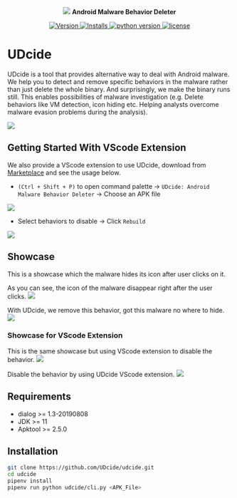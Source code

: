 <p align="center">
    <img src="https://i.imgur.com/H5Vd6KI.png"/>
    <b> Android Malware Behavior Deleter </b>
</p>

<p align="center">
    <a href="https://github.com/UDcide/udcide">
        <img alt="Version" src="https://img.shields.io/badge/version-v21.5.21-blue">
    </a>
    <a href="https://marketplace.visualstudio.com/items?itemName=Aparna.udcide">
        <img alt="Installs" src="https://img.shields.io/visual-studio-marketplace/i/aparna.udcide">
    </a>
        <a href="https://www.python.org/downloads/release/python-385/">
        <img alt="python version" src="https://img.shields.io/badge/python-3.8.5-blue.svg">
    </a>
        <a href="https://github.com/UDcide/udcide/blob/main/LICENSE">
        <img alt="license" src="https://img.shields.io/badge/License-GPLv3-blue.svg">
    </a>
</p>

# UDcide

UDcide is a tool that provides alternative way to deal with Android malware. We help you to detect and remove specific behaviors in the malware rather than just delete the whole binary. And surprisingly, we make the binary runs still. This enables possibilities of malware investigation (e.g. Delete behaviors like VM detection, icon hiding etc. Helping analysts overcome malware evasion problems during the analysis).

![](https://i.imgur.com/TrvdsEr.gif)

## Getting Started With VScode Extension
We also provide a VScode extension to use UDcide, download from [Marketplace](https://marketplace.visualstudio.com/items?itemName=Aparna.udcide) and see the usage below.

- `(Ctrl + Shift + P)` to open command palette -> `UDcide: Android Malware Behavior Deleter` -> Choose an APK file

![](https://i.imgur.com/zUS3qaN.gif)


- Select behaviors to disable -> Click `Rebuild`

![](https://i.imgur.com/UiPSO1u.gif)

## Showcase

This is a showcase which the malware hides its icon after user clicks on it.

As you can see, the icon of the malware disappear right after the user clicks.
![](https://i.imgur.com/jCqxOp2.gif)

With UDcide, we remove this behavior, got this malware no where to hide.
![](https://i.imgur.com/WRc8iKy.gif)

### Showcase for VScode Extension
This is the same showcase but using VScode extension to disable the behavior.
<img src="assets/vscode-showcase1.gif">

Disable the behavior by using UDcide VScode extension.
<img src="assets/vscode-showcase2.gif">

## Requirements
+ dialog >= 1.3-20190808
+ JDK >= 11
+ Apktool >= 2.5.0

## Installation
```bash
git clone https://github.com/UDcide/udcide.git
cd udcide
pipenv install
pipenv run python udcide/cli.py <APK_File>
```
